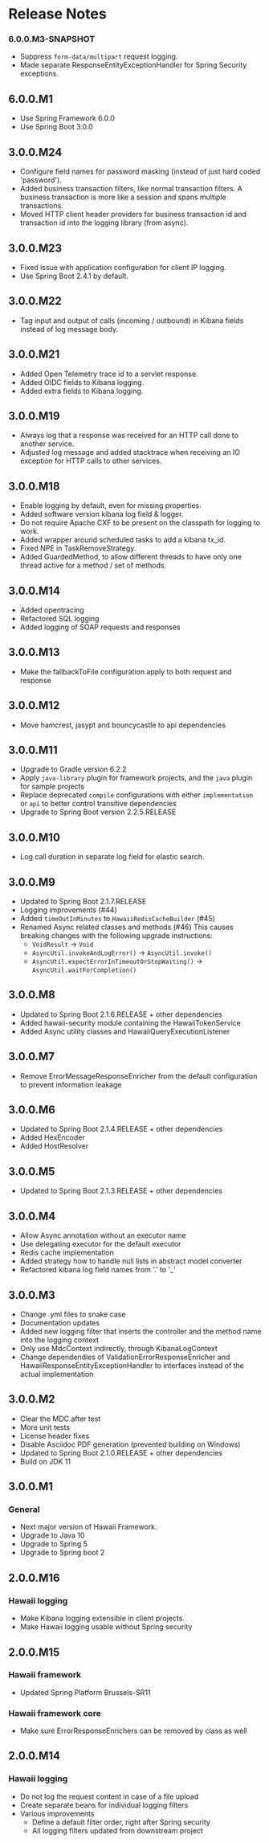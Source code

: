 # Release Notes #

### 6.0.0.M3-SNAPSHOT
* Suppress `form-data/multipart` request logging.
* Made separate ResponseEntityExceptionHandler for Spring Security exceptions.

## 6.0.0.M1
* Use Spring Framework 6.0.0
* Use Spring Boot 3.0.0

## 3.0.0.M24
* Configure field names for password masking (instead of just hard coded 'password').
* Added business transaction filters, like normal transaction filters. A business transaction is more like a session and spans multiple transactions.
* Moved HTTP client header providers for business transaction id and transaction id into the logging library (from async).

## 3.0.0.M23
* Fixed issue with application configuration for client IP logging.
* Use Spring Boot 2.4.1 by default.

## 3.0.0.M22
*  Tag input and output of calls (incoming / outbound) in Kibana fields instead of log message body.

## 3.0.0.M21
* Added Open Telemetry trace id to a servlet response.
* Added OIDC fields to Kibana logging.
* Added extra fields to Kibana logging.

## 3.0.0.M19
* Always log that a response was received for an HTTP call done to another service.
* Adjusted log message and added stacktrace when receiving an IO exception for HTTP calls to other services. 

## 3.0.0.M18
* Enable logging by default, even for missing properties.
* Added software version kibana log field & logger.
* Do not require Apache CXF to be present on the classpath for logging to work.
* Added wrapper around scheduled tasks to add a kibana tx_id.
* Fixed NPE in TaskRemoveStrategy.
* Added GuardedMethod, to allow different threads to have only one thread active for a method / set of methods.

## 3.0.0.M14
* Added opentracing
* Refactored SQL logging
* Added logging of SOAP requests and responses

## 3.0.0.M13
* Make the fallbackToFile configuration apply to both request and response

## 3.0.0.M12
* Move hamcrest, jasypt and bouncycastle to api dependencies

## 3.0.0.M11
* Upgrade to Gradle version 6.2.2
* Apply `java-library` plugin for framework projects, and the `java` plugin for sample projects
* Replace deprecated `compile` configurations with either `implementation` or `api` to better control transitive dependencies
* Upgrade to Spring Boot version 2.2.5.RELEASE

## 3.0.0.M10
* Log call duration in separate log field for elastic search.

## 3.0.0.M9
* Updated to Spring Boot 2.1.7.RELEASE
* Logging improvements (#44)
* Added `timeOutInMinutes` to `HawaiiRedisCacheBuilder` (#45)
* Renamed Async related classes and methods (#46)
  This causes breaking changes with the following upgrade instructions:
  * `VoidResult` → `Void`
  * `AsyncUtil.invokeAndLogError()` → `AsyncUtil.invoke()`
  * `AsyncUtil.expectErrorInTimeoutOrStopWaiting()` → `AsyncUtil.waitForCompletion()`

## 3.0.0.M8
* Updated to Spring Boot 2.1.6.RELEASE + other dependencies
* Added hawaii-security module containing the HawaiiTokenService
* Added Async utility classes and HawaiiQueryExecutionListener

## 3.0.0.M7
* Remove ErrorMessageResponseEnricher from the default configuration to prevent information leakage

## 3.0.0.M6
* Updated to Spring Boot 2.1.4.RELEASE + other dependencies
* Added HexEncoder
* Added HostResolver

## 3.0.0.M5
* Updated to Spring Boot 2.1.3.RELEASE + other dependencies

## 3.0.0.M4
* Allow Async annotation without an executor name
* Use delegating executor for the default executor
* Redis cache implementation
* Added strategy how to handle null lists in abstract model converter
* Refactored kibana log field names from '.' to '_'

## 3.0.0.M3
* Change .yml files to snake case
* Documentation updates
* Added new logging filter that inserts the controller and the method name into the logging context
* Only use MdcContext indirectly, through KibanaLogContext
* Change dependendies of ValidationErrorResponseEnricher and HawaiiResponseEntityExceptionHandler 
  to interfaces instead of the actual implementation

## 3.0.0.M2
* Clear the MDC after test
* More unit tests
* License header fixes
* Disable Asciidoc PDF generation (prevented building on Windows)
* Updated to Spring Boot 2.1.0.RELEASE + other dependencies
* Build on JDK 11

## 3.0.0.M1

### General
* Next major version of Hawaii Framework.
* Upgrade to Java 10
* Upgrade to Spring 5
* Upgrade to Spring boot 2

## 2.0.0.M16

### Hawaii logging
* Make Kibana logging extensible in client projects.
* Make Hawaii logging usable without Spring security

## 2.0.0.M15

### Hawaii framework
* Updated Spring Platform Brussels-SR11

### Hawaii framework core
* Make sure ErrorResponseEnrichers can be removed by class as well

## 2.0.0.M14

### Hawaii logging
* Do not log the request content in case of a file upload
* Create separate beans for individual logging filters
* Various improvements
  * Define a default filter order, right after Spring security
  * All logging filters updated from downstream project
